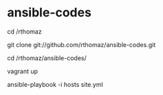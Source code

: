 # ansible-codes


cd /rthomaz

git clone git://github.com/rthomaz/ansible-codes.git

cd /rthomaz/ansible-codes/

vagrant up

ansible-playbook -i hosts site.yml 





